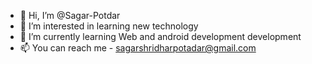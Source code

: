 - 👋 Hi, I’m @Sagar-Potdar
- 👀 I’m interested in learning new technology
- 🌱 I’m currently learning Web and android development development
- 📫 You can reach me - sagarshridharpotadar@gmail.com

<!---
Sagar-Potdar/Sagar-Potdar is a ✨ special ✨ repository because its `README.md` (this file) appears on your GitHub profile.
You can click the Preview link to take a look at your changes.
--->
